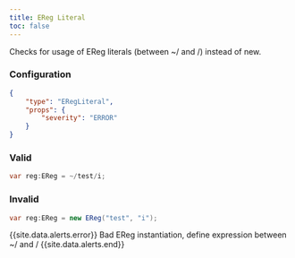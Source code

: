 ```yaml
---
title: EReg Literal
toc: false
---
```


Checks for usage of EReg literals (between ~/ and /) instead of new.

### Configuration

```json
{
    "type": "ERegLiteral",
    "props": {
        "severity": "ERROR"
    }
}
```

### Valid

```java
var reg:EReg = ~/test/i;
```

### Invalid

```java
var reg:EReg = new EReg("test", "i");
```

{{site.data.alerts.error}} Bad EReg instantiation, define expression between ~/ and / {{site.data.alerts.end}}
